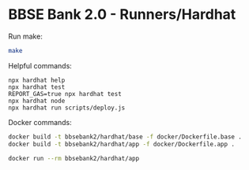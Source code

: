 # BBSE Bank 2.0 - Runners/Hardhat

Run make:

```bash
make
```

Helpful commands:

```shell
npx hardhat help
npx hardhat test
REPORT_GAS=true npx hardhat test
npx hardhat node
npx hardhat run scripts/deploy.js
```

Docker commands:

```bash
docker build -t bbsebank2/hardhat/base -f docker/Dockerfile.base .
docker build -t bbsebank2/hardhat/app -f docker/Dockerfile.app .

docker run --rm bbsebank2/hardhat/app
```
